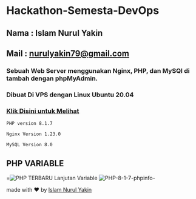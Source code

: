 # Hackathon-Semesta-DevOps
## Nama : Islam Nurul Yakin
## Mail : nurulyakin79@gmail.com
### Sebuah Web Server menggunakan Nginx, PHP, dan MySQl di tambah dengan phpMyAdmin.
### Dibuat Di VPS dengan Linux Ubuntu 20.04
### [Klik Disini untuk Melihat](www.islamyakin.live/)
```
PHP version 8.1.7
```
```
Nginx Version 1.23.0
```
```
MySQL Version 8.0
````
## PHP VARIABLE
=![PHP TERBARU](https://user-images.githubusercontent.com/73155834/175764667-d5a5608a-dc68-41f6-8fb2-9955d47ec7cd.png)
Lanjutan Variable
![PHP-8-1-7-phpinfo-](https://user-images.githubusercontent.com/73155834/175764675-3d3253e0-35a4-4ae4-9191-3fd1fd8490e7.png)













made with ❤️ by [Islam Nurul Yakin](islamyakin.github.io)
